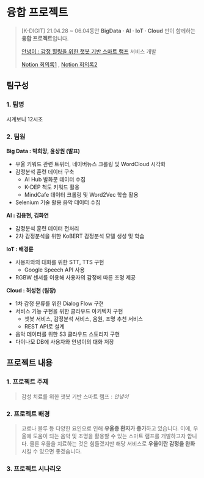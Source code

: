 # 융합 프로젝트

> [K-DIGIT] 21.04.28 ~ 06.04동안 **BigData · AI · IoT · Cloud** 반이 함께하는 **융합 프로젝트**입니다.
>
> [안녕이 : 감정 힐링을 위한 챗봇 기반 스마트 램프](https://github.com/Yoon-Sangwon/Annyeong/blob/main/12%EC%A1%B0%20%EC%9C%B5%ED%95%A9%ED%94%84%EB%A1%9C%EC%A0%9D%ED%8A%B8%20%EC%B5%9C%EC%A2%85%EB%B0%9C%ED%91%9C%20PPT.pptx) 서비스 개발
>
> [Notion 회의록1](https://www.notion.so/c629fab8f8334a918555ea2d6425eac3?v=1dc0fafdd32c4843ad4906171aa95b75) ,  [Notion 회의록2](https://www.notion.so/f53c02b1d53b4c1b98fad844243ce6c0?v=f11914abd7f240a283bf968e5550d1d3)



## 팀구성

### 1. 팀명

시계보니 12시조



### 2. 팀원

**Big Data : 박희망, 윤상원 (발표)**

- 우울 키워드 관련 트위터, 네이버뉴스 크롤링 및 WordCloud 시각화
- 감정분석 훈련 데이터 구축
  - AI Hub 발화문 데이터 수집
  - K-DEP 척도 키워드 활용
  - MindCafe 데이터 크롤링 및 Word2Vec 학습 활용
- Selenium 기술 활용 음악 데이터 수집



**AI : 김용현, 김화연**

- 감정분석 훈련 데이터 전처리
- 2차 감정분석을 위한 KoBERT 감정분석 모델 생성 및 학습



**IoT : 배경륜**

- 사용자와의 대화를 위한 STT, TTS 구현
  - Google Speech API 사용
- RGBW 센서를 이용해 사용자의 감정에 따른 조명 제공



**Cloud : 허성현 (팀장)**

- 1차 감정 분류를 위한 Dialog Flow 구현
- 서비스 기능 구현을 위한 클라우드 아키텍처 구현
  - 챗봇 서비스, 감정분석 서비스, 음원, 조명 추천 서비스
  - REST API로 설계
- 음악 데이터를 위한 S3 클라우드 스토리지 구현
- 다이나모 DB에 사용자와 안녕이의 대화 저장



## 프로젝트 내용

### 1. 프로젝트 주제

> 감성 치료를 위한 챗봇 기반 스마트 램프 : *안녕이*



### 2. 프로젝트 배경

> 코로나 블루 등 다양한 요인으로 인해 **우울증 환자가 증가**하고 있습니다. 이에, 우울에 도움이 되는 음악 및 조명을 활용할 수 있는 스마트 램프를 개발하고자 합니다. 물론 우울을 치료하는 것은 힘들겠지만 해당 서비스로 **우울이란 감정을 완화**시킬 수 있으면 좋겠습니다.



### 3. 프로젝트 시나리오
